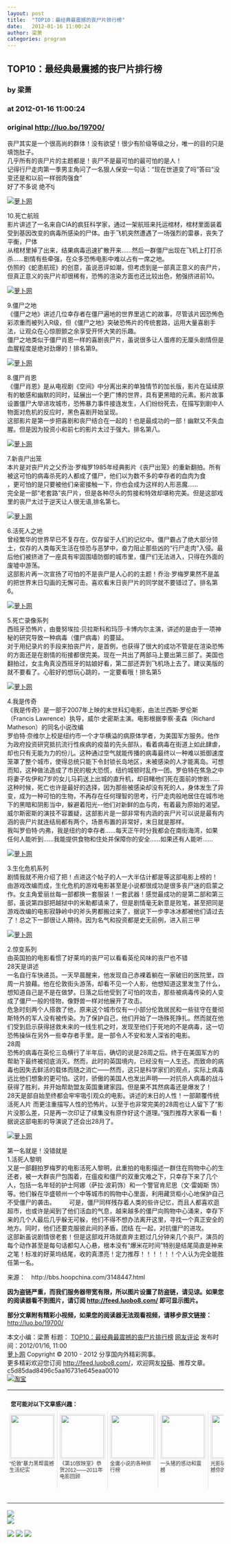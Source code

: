 ```yaml
---
layout: post
title:  "TOP10：最经典最震撼的丧尸片排行榜"
date:   2012-01-16 11:00:24
author: 梁萧
categories: program
---
```


## TOP10：最经典最震撼的丧尸片排行榜
### by 梁萧
### at 2012-01-16 11:00:24
### original <http://luo.bo/19700/>

<p>丧尸其实是一个很高尚的群体！没有欲望！很少有阶级等级之分，唯一的目的只是填饱肚子。<br> 几乎所有的丧尸片的主题都是！丧尸不是最可怕的最可怕的是人！<br> 记得行尸走肉第一季男主角问了一名狠人保安一句话：“现在世道变了吗”答曰“没变还是和以前一样弱肉强食”<br> 好了不多说 绝不tj</p><p><a title="萝卜网" href="http://dulei.si/files/2012/01/15/af70ee28d411342655e18b2a4ee2ddf8.jpg"><img title="萝卜网" src="http://dulei.si/files/2012/01/15/af70ee28d411342655e18b2a4ee2ddf8.jpg" alt="萝卜网" border="0"></a></p><p>10.死亡航班<br> 影片讲述了一名来自CIA的疯狂科学家，通过一架航班来托运棺材，棺材里面装着受到基因改变的病毒所感染的尸体。由于飞机突然遭遇了一场强烈的雷暴，丧失了平衡，尸体<span></span><br> 从棺材里掉了出来，结果病毒迅速扩散开来……然后一群僵尸出现在飞机上打打杀杀……剧情有些牵强，在众多恐怖电影中难以占有一席之地。<br> 仿照的《蛇患航班》的创意，虽说恶评如潮，但考虑到是一部真正意义的丧尸片，但真正意义的丧尸片却很稀有，恐怖的渲染方面也还比较出色，勉强挤进前10。</p><p><a title="萝卜网" href="http://ki.ki.ki/files/2012/01/15/cc5940427f9e80f4ac36d169fd8cda4f.jpg"><img title="萝卜网" src="http://ki.ki.ki/files/2012/01/15/cc5940427f9e80f4ac36d169fd8cda4f.jpg" alt="萝卜网" border="0"></a></p><p>9.僵尸之地<br> 《僵尸之地》讲述几位幸存者在僵尸遍地的世界里逃亡的故事，尽管该片因恐怖色彩浓重而被列入R级，但《僵尸之地》突破恐怖片的传统套路，运用大量喜剧手法，让观众在心惊胆颤之余享受开怀大笑的乐趣。<br> 僵尸之地类似于僵尸肖恩一样的喜剧丧尸片，虽说很多让人蛋疼的无厘头剧情但是血腥程度是绝对劲爆的！排名第9。</p><p><a title="萝卜网" href="http://ki.ki.ki/files/2012/01/15/32177c1dcc2daaf7d62e94c63d482aee.jpg"><img title="萝卜网" src="http://ki.ki.ki/files/2012/01/15/32177c1dcc2daaf7d62e94c63d482aee.jpg" alt="萝卜网" border="0"></a></p><p>8.僵尸肖恩<br> 《僵尸肖恩》是从电视剧《空间》中分离出来的单独情节的加长版，影片在延续原有的敏感和幽默的同时，延展出一个更广博的世界，具有更黑暗的元素。影片故事设置僵尸大举进攻城市，恐怖暴力事件接连发生，人们纷纷死去，在描写到剧中人物面对危机的反应时，黑色喜剧开始呈现。<br> 这部影片是第一步把喜剧和丧尸结合在一起的！也是最成功的一部！幽默又不失血腥。但是因为投资小和前七的影片太过于强大。排名第八。</p><p><a title="萝卜网" href="http://ki.ki.ki/files/2012/01/15/a2479d1577513afc73977e7160375bae.jpg"><img title="萝卜网" src="http://ki.ki.ki/files/2012/01/15/a2479d1577513afc73977e7160375bae.jpg" alt="萝卜网" border="0"></a></p><p>7.新丧尸出笼<br> 本片是对丧尸片之父乔治·罗梅罗1985年经典影片《丧尸出笼》的重新翻拍。所有被这可怕的病毒杀死的人都成了僵尸，他们以为数不多的幸存者的血肉为食<br> ，更可怕的是只要被他们亲密接触一下，你也会成为这样的人形恶魔……<br> 完全是一部“老套路”丧尸片，但是各种尽头的剪接和特效却堪称完美。但是这部戏里的丧尸太过于逆天让人很无语,排名第七。</p><p><a title="萝卜网" href="http://ki.ki.ki/files/2012/01/15/ac43d2a589f19348f05ee9558e344d8a.jpg"><img title="萝卜网" src="http://ki.ki.ki/files/2012/01/15/ac43d2a589f19348f05ee9558e344d8a.jpg" alt="萝卜网" border="0"></a></p><p>6.活死人之地<br> 曾经繁华的世界早已不复存在，仅存留于人们的记忆中。僵尸霸占了绝大部分领土，仅存的人类每天生活在惊恐与恶梦中，奋力阻止那些凶的“行尸走肉”入侵。最后他们被挤进了一座具有牢固围墙防御的城市里，僵尸们无法进入，只得在外面的废墟中游荡。<br> 这部影片再一次宣扬了可怕的不是丧尸是人心的的主题！乔治·罗梅罗果然不是盖的把世界末日勾画的无懈可击。喜欢看末日丧尸片的同学就不要错过了。排名第6。</p><p><a title="萝卜网" href="http://ki.ki.ki/files/2012/01/15/ed19bc393795b6ad4003139a69fbff30.jpg"><img title="萝卜网" src="http://ki.ki.ki/files/2012/01/15/ed19bc393795b6ad4003139a69fbff30.jpg" alt="萝卜网" border="0"></a></p><p>5.死亡录像系列<br> 西班牙恐怖片，由曼努埃拉·贝拉斯科和玛莎·卡博内尔主演，讲述的是由于一项神秘的研究导致一种病毒（僵尸病毒）的蔓延。<br> 对于用纪录片的手段来拍丧尸片，是首例，也获得了很大的成功不管是在渲染恐怖的方面还是在剧情的衔接都很完美。现在一共出了两部马上要出第三部了。美国也翻拍过，女主角真没西班牙的姑娘好看，第二部还弄到飞机场上去了。建议美版的就不要看了。心脏好的想玩心跳的，一定要看哦！排名第5</p><p><a title="萝卜网" href="http://ki.ki.ki/files/2012/01/15/8baa3763549ee52347a35cc5be287d99.jpg"><img title="萝卜网" src="http://ki.ki.ki/files/2012/01/15/8baa3763549ee52347a35cc5be287d99.jpg" alt="萝卜网" border="0"></a></p><p>4.我是传奇<br> 《我是传奇》是一部于2007年上映的末世科幻电影，由法兰西斯·罗伦斯（Francis Lawrence）执导，威尔·史密斯主演。电影根据李察·麦森（Richard Matheson）的同名小说改编<br> 罗伯特·奈维尔上校是纽约市一个才华横溢的病原体学者，为美国军方服务。他作为政府投资研究抵抗流行性疾病的疫苗的先头部队，看着病毒在街道上如此肆虐，却也只有无能为力的份儿。这种通过空气就能传播的病毒最终以一种难以抵御速度笼罩了整个城市，使得总统只能下令封锁长岛地区，未被感染的人才能离岛。可想而知，这种做法造成了市民的极大恐慌，纽约城顿时乱作一团。罗伯特在焦急之中将妻子佐伊和7岁的女儿马莉送上出城的直升机，却目睹他们死在面前的惨剧……这种时候，死亡也许是最好的选择，因为那些被感染却没有死的人，身体发生了异变，成为一种可怕的生物，不再存在任何理智的思考，行尸走肉般地居住在城市地下的黑暗和阴影当中，躲避着阳光--他们对新鲜的血与肉，有着最为原始的渴望。<br> 威尔斯密斯的演技不容置疑，这部影片是一部非常有内涵的丧尸片可以说是最有内涵的丧尸片就连结局都有两个，场景布置的非常好，末日就是那样。<br> 我叫罗伯特·内弗，我是纽约的幸存者……每天正午时分我都会在南街海湾，如果任何人能听到……我能提供食物和住处并保障你的安全……如果还有人能听......</p><p><a title="萝卜网" href="http://ki.ki.ki/files/2012/01/15/af831087683428c6f1ffcf86ed1ca6d9.jpg"><img title="萝卜网" src="http://ki.ki.ki/files/2012/01/15/af831087683428c6f1ffcf86ed1ca6d9.jpg" alt="萝卜网" border="0"></a></p><p>3.生化危机系列<br> 剧情我就不用介绍了把！点进这个帖子的人一大半估计都是等这部电影上榜的！<br> 由游戏改编而成，生化危机的游戏电影甚至是小说都很成功是很多丧尸迷的启蒙之作。女主角爱丽丝每一部都换一套服装！一套武器！感觉最成功的是第二部和第三部，虽说第四部把越狱中的米勒都请来了，但是剧情毫无新意是败笔，甚至把同是游戏改编的电影寂静岭中的斧头男都搬过来了，据说下一步李冰冰都被他们请过去了！总之下一部很让人期待。因为名气和投资都是史无前例，进入前三甲</p><p><a title="萝卜网" href="http://ki.ki.ki/files/2012/01/15/288ac2fdb3156bd17b60263d91363ce8.jpg"><img title="萝卜网" src="http://ki.ki.ki/files/2012/01/15/288ac2fdb3156bd17b60263d91363ce8.jpg" alt="萝卜网" border="0"></a></p><p>2.惊变系列<br> 由英国拍的电影看惯了好莱坞的丧尸可以看看英伦风味的丧尸也不错<br> 28天是讲述<br> 一名自行车快递员。一天早晨醒来，他发现自己赤裸着躺在一家破旧的医院里，四周一片狼藉。他在伦敦街头游荡，却看不见一个人影，他想知道这里发生了什么，想知道自己是不是在做梦。日落之后他受到了可怕的攻击，那些被病毒传染的人变成了僵尸一般的怪物，像野兽一样对他展开了攻击。<br> 危急时刻两个人搭救了他，原来这个城市仅有一小部分伦敦居民和一些驻守在曼彻斯特外的军人没有被传染。为了保护自己，他们开始了一场殊死挣扎。然而就在他们受到启示获得拯救未来的一线生机之时，发现至他们于死地的不是病毒，这一切恐怖操纵在另外一些幸存者手里。是一部令人不安和发人深省的电影。<br> 28周<br> 恐怖的病毒在英伦三岛横行了半年后，确切的说是28周之后。终于在美国军方的帮助下最终被彻底消灭。然而，此时的英国境内，已经没有一人生还。而致命的病毒也因失去鲜活的载体而随之消亡——然而，这只是科学家们的观点，实际上病毒远比他们想象的更可怕。这时，骄傲的美国人也发出声明——对抗杀人病毒的战斗获得了胜利，并开始帮助盟友英国重建家园。但是果不其然病毒还是爆发了！<br> 28天是部自始至终都会牢牢吸引观众的电影。讲述的末日的人性！一部颠覆传统活死人片 而更注重描写人性的恐怖片。以至于也非常完美的28周也让人留下了“影片没那么差，只是再一次印证了续集没有原作好这个道理。”强烈推荐大家看一看！据说这部电影的导演说了还会出28月了。</p><p><a title="萝卜网" href="http://ki.ki.ki/files/2012/01/15/924cc2518f6cc256ce41b7e4826d05bc.jpg"><img title="萝卜网" src="http://ki.ki.ki/files/2012/01/15/924cc2518f6cc256ce41b7e4826d05bc.jpg" alt="萝卜网" border="0"></a></p><p>第一名就是！没错就是<br> 1.活死人黎明<br> 又是一部翻拍罗梅罗的电影活死人黎明，此重拍的电影描述一群住在购物中心的生还者，被一大群丧尸包围着，在瘟疫和僵尸的双重灾难之下，只幸存下来了几个人，包括一名年轻的护士阿娜（萨拉·波莉饰）和一个警官肯尼思（文·雷姆斯 饰）等。他们躲在华盛顿州一个中等城市的购物中心里面，利用藏货柜小心地保护自己不受僵尸的袭击。 　　可是，僵尸同样残存着人类的些许记忆，而且人都喜欢逛超市，也或许是闻到了他们活血的气息，越来越多的僵尸向购物中心涌来，幸存下来的几个人最后几乎躲无可躲，他们不得不想办法离开这里，寻找一个真正安全的地方。同时，他们还要克服彼此间的矛盾，团结 在一起，对抗僵尸的进攻。<br> 这部新虽说剧情很老套！但是这部戏开场就直奔主题过几分钟来几个丧尸，演员的每个动作甚至是每句话都勾人心悬，根本没有“爆米花时间”特别是结尾简直是神来之笔！标准的好莱坞结尾，收的真漂亮！定力推荐！！！！！！个人认为完全能胜任第一名。</p><p>来源：　http://bbs.hoopchina.com/3148447.html</p><p><strong>因为盗链严重，而我们服务器带宽有限，所以图片设置了防盗链，请见谅。如果您的阅读器看不到图片，请订阅 <a href="http://feed.luobo8.com/">http://feed.luobo8.com/</a> 即可显示图片。</strong></p><p><strong>部分文章附有精彩小视频，如果您的阅读器无法观看视频，请移步原文链接：</strong> <a href="http://luo.bo/19700/" title="TOP10：最经典最震撼的丧尸片排行榜">http://luo.bo/19700/</a></p> 本文小编：梁萧 标题： <a href="http://luo.bo/19700/" title="TOP10：最经典最震撼的丧尸片排行榜">TOP10：最经典最震撼的丧尸片排行榜</a> <a href="http://luo.bo/19700/#comments" title="to the comments">网友评论</a> 发布时间：2012/01/16, 11:00 <br> <a href="http://luo.bo/" title="萝卜网 - 人人都是艺术家">萝卜网</a> Copyright © 2010 - 2012 分享国内外精彩网事。<br> 更多精彩欢迎您订阅 <a href="http://feed.luobo8.com/">http://feed.luobo8.com/</a>，欢迎网友<a href="http://luo.bo/delivery/">投稿</a>、推荐文章。<br> c5d85dad8496c5aa16731e645eaa0010<br><a href="http://8.nf/1100" title="淘宝"><img src="http://dulei.si/files/2011/08/25/69cb3ea317a32c4e6143e665fdb20b14.300-250.jpg" alt="淘宝" border="0"></a><br><table cellspacing="0" cellpadding="3" border="0" style="clear:both"><tr><td colspan="5"><b><font size="-1" style="display:block!important;padding:20px 0 5px!important">您可能对以下文章感兴趣：</font></b></td></tr><tr><td width="106" valign="top" style="padding:5px!important;margin:0!important"> <a title="“伦敦”暴力黑帮震撼生活纪实" style="text-decoration:none!important" href="http://app.wumii.com/ext/redirect.htm?url=http%3A%2F%2Fluo.bo%2F19676%2F&amp;from=http%3A%2F%2Fluo.bo%2F19700%2F"> <img style="margin:0!important;padding:2px!important;border:1px solid #dddddd!important;width:100px!important;height:100px!important" src="http://static.wumii.com/site_images/2012/01/15/13981046.jpg" width="100px" height="100px"><br> <font size="-1" color="#333333" style="display:block!important;line-height:15px!important;width:106px!important;font:12px/15px arial!important;height:60px!important;margin:3px 0 0 0!important;padding:0!important;overflow:hidden!important">“伦敦”暴力黑帮震撼生活纪实</font> </a></td><td width="106" valign="top" style="padding:5px!important;margin:0!important;border-left:1px solid #dddddd!important"> <a title="《第10放映室》恭贺2012——2011年电影回顾" style="text-decoration:none!important" href="http://app.wumii.com/ext/redirect.htm?url=http%3A%2F%2Fluo.bo%2F19415%2F&amp;from=http%3A%2F%2Fluo.bo%2F19700%2F"> <img style="margin:0!important;padding:2px!important;border:1px solid #dddddd!important;width:100px!important;height:100px!important" src="http://static.wumii.com/site_images/2012/01/09/13654152.jpg" width="100px" height="100px"><br> <font size="-1" color="#333333" style="display:block!important;line-height:15px!important;width:106px!important;font:12px/15px arial!important;height:60px!important;margin:3px 0 0 0!important;padding:0!important;overflow:hidden!important">《第10放映室》恭贺2012——2011年电影回顾</font> </a></td><td width="106" valign="top" style="padding:5px!important;margin:0!important;border-left:1px solid #dddddd!important"> <a title="金庸小说的各种排行榜" style="text-decoration:none!important" href="http://app.wumii.com/ext/redirect.htm?url=http%3A%2F%2Fluo.bo%2F19350%2F&amp;from=http%3A%2F%2Fluo.bo%2F19700%2F"> <img style="margin:0!important;padding:2px!important;border:1px solid #dddddd!important;width:100px!important;height:100px!important" src="http://static.wumii.com/site_images/2012/01/07/13583202.jpg" width="100px" height="100px"><br> <font size="-1" color="#333333" style="display:block!important;line-height:15px!important;width:106px!important;font:12px/15px arial!important;height:60px!important;margin:3px 0 0 0!important;padding:0!important;overflow:hidden!important">金庸小说的各种排行榜</font> </a></td><td width="106" valign="top" style="padding:5px!important;margin:0!important;border-left:1px solid #dddddd!important"> <a title="一头猪的感动和震撼" style="text-decoration:none!important" href="http://app.wumii.com/ext/redirect.htm?url=http%3A%2F%2Fluo.bo%2F2792%2F&amp;from=http%3A%2F%2Fluo.bo%2F19700%2F"> <img style="margin:0!important;padding:2px!important;border:1px solid #dddddd!important;width:100px!important;height:100px!important" src="http://static.wumii.com/site_images/2010/11/22/1036992.jpg" width="100px" height="100px"><br> <font size="-1" color="#333333" style="display:block!important;line-height:15px!important;width:106px!important;font:12px/15px arial!important;height:60px!important;margin:3px 0 0 0!important;padding:0!important;overflow:hidden!important">一头猪的感动和震撼</font> </a></td><td width="106" valign="top" style="padding:5px!important;margin:0!important;border-left:1px solid #dddddd!important"> <a title="光影玩到极致，震撼你的眼球" style="text-decoration:none!important" href="http://app.wumii.com/ext/redirect.htm?url=http%3A%2F%2Fluo.bo%2F7442%2F&amp;from=http%3A%2F%2Fluo.bo%2F19700%2F"> <img style="margin:0!important;padding:2px!important;border:1px solid #dddddd!important;width:100px!important;height:100px!important" src="http://static.wumii.com/site_images/2011/04/26/6567445.png" width="100px" height="100px"><br> <font size="-1" color="#333333" style="display:block!important;line-height:15px!important;width:106px!important;font:12px/15px arial!important;height:60px!important;margin:3px 0 0 0!important;padding:0!important;overflow:hidden!important">光影玩到极致，震撼你的眼球</font> </a></td></tr><tr><td colspan="5" align="right"> <a style="text-decoration:none!important" href="http://www.wumii.com/widget/relatedItems.htm" title="无觅相关文章插件"> <font size="-1" color="#bbbbbb" style="display:block!important;font-family:arial!important;padding:5px 0!important;font-size:12px!important;color:#bbb!important">无觅</font> </a></td></tr></table>
<p><a href="http://feedads.g.doubleclick.net/~a/eutu2lVx6THyvD-BzZvy9t9Xsxs/0/da"><img src="http://feedads.g.doubleclick.net/~a/eutu2lVx6THyvD-BzZvy9t9Xsxs/0/di" border="0" ismap></a><br>
<a href="http://feedads.g.doubleclick.net/~a/eutu2lVx6THyvD-BzZvy9t9Xsxs/1/da"><img src="http://feedads.g.doubleclick.net/~a/eutu2lVx6THyvD-BzZvy9t9Xsxs/1/di" border="0" ismap></a></p><div>
<a href="http://feeds.feedburner.com/~ff/tamd?a=lpTRxxMzqw4:J6UVWCgbRh4:yIl2AUoC8zA"><img src="http://feeds.feedburner.com/~ff/tamd?d=yIl2AUoC8zA" border="0"></a> <a href="http://feeds.feedburner.com/~ff/tamd?a=lpTRxxMzqw4:J6UVWCgbRh4:qj6IDK7rITs"><img src="http://feeds.feedburner.com/~ff/tamd?d=qj6IDK7rITs" border="0"></a> <a href="http://feeds.feedburner.com/~ff/tamd?a=lpTRxxMzqw4:J6UVWCgbRh4:-BTjWOF_DHI"><img src="http://feeds.feedburner.com/~ff/tamd?i=lpTRxxMzqw4:J6UVWCgbRh4:-BTjWOF_DHI" border="0"></a>
</div>